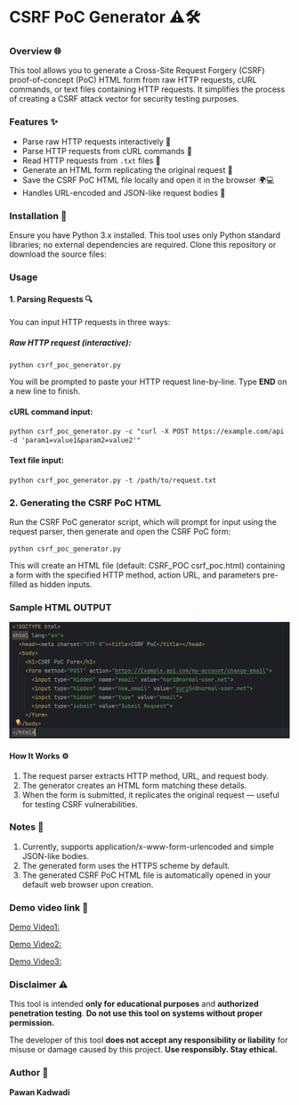# **CSRF PoC Generator ⚠️🛠️**

### **Overview 🌐**

This tool allows you to generate a Cross-Site Request Forgery (CSRF) proof-of-concept (PoC) HTML form from raw HTTP requests, cURL commands, or text files containing HTTP requests. It simplifies the process of creating a CSRF attack vector for security testing purposes.

### **Features ✨**
- Parse raw HTTP requests interactively 📝
- Parse HTTP requests from cURL commands 🐚
- Read HTTP requests from `.txt` files 📂
- Generate an HTML form replicating the original request 🧩
- Save the CSRF PoC HTML file locally and open it in the browser 🌍💻
- Handles URL-encoded and JSON-like request bodies 🔐

### **Installation 💾**

Ensure you have Python 3.x installed. This tool uses only Python standard libraries; no external dependencies are required.
Clone this repository or download the source files:


### **Usage**

#### **1. Parsing Requests 🔍**
You can input HTTP requests in three ways:

##### **Raw HTTP request (interactive):**
    python csrf_poc_generator.py
You will be prompted to paste your HTTP request line-by-line. Type **END** on a new line to finish.

#### **cURL command input:**
    python csrf_poc_generator.py -c "curl -X POST https://example.com/api -d 'param1=value1&param2=value2'"


#### **Text file input:**
    python csrf_poc_generator.py -t /path/to/request.txt

### **2. Generating the CSRF PoC HTML**

Run the CSRF PoC generator script, which will prompt for input using the request parser, then generate and open the CSRF PoC form:

    python csrf_poc_generator.py

This will create an HTML file (default: CSRF_POC csrf_poc.html) containing a form with the specified HTTP method, action URL, and parameters pre-filled as hidden inputs.

### **Sample HTML OUTPUT**
![Screenshot](Poc_screenshot.png)

#### **How It Works ⚙️**
1. The request parser extracts HTTP method, URL, and request body.
2. The generator creates an HTML form matching these details.
3. When the form is submitted, it replicates the original request — useful for testing CSRF vulnerabilities.

### **Notes 📝**

1. Currently, supports application/x-www-form-urlencoded and simple JSON-like bodies.
2. The generated form uses the HTTPS scheme by default.
3. The generated CSRF PoC HTML file is automatically opened in your default web browser upon creation.

### **Demo video link 🔗**
[Demo Video1:](CSRF_PoC_by_raw_request.mp4)

[Demo Video2:](CSRF_Poc_by_Curl_command.mp4)

[Demo Video3:](CSRF_Poc_by_text_file.mp4)

### Disclaimer ⚠️

This tool is intended **only for educational purposes** and **authorized penetration testing**. **Do not use this tool on systems without proper permission.**

The developer of this tool **does not accept any responsibility or liability** for misuse or damage caused by this project.
**Use responsibly. Stay ethical.**

### **Author 👤**

**Pawan Kadwadi**
